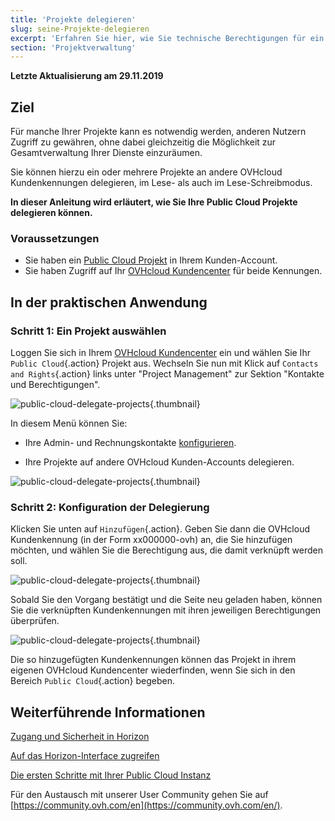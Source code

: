 ```yaml
---
title: 'Projekte delegieren'
slug: seine-Projekte-delegieren
excerpt: 'Erfahren Sie hier, wie Sie technische Berechtigungen für ein Public Cloud Projekt vergeben'
section: 'Projektverwaltung'
---
```


**Letzte Aktualisierung am 29.11.2019**
 
## Ziel

Für manche Ihrer Projekte kann es notwendig werden, anderen Nutzern Zugriff zu gewähren, ohne dabei gleichzeitig die Möglichkeit zur Gesamtverwaltung Ihrer Dienste einzuräumen.

Sie können hierzu ein oder mehrere Projekte an andere OVHcloud Kundenkennungen delegieren, im Lese- als auch im Lese-Schreibmodus.

**In dieser Anleitung wird erläutert, wie Sie Ihre Public Cloud Projekte delegieren können.**


### Voraussetzungen

- Sie haben ein [Public Cloud Projekt](https://www.ovhcloud.com/de/public-cloud) in Ihrem Kunden-Account.
- Sie haben Zugriff auf Ihr [OVHcloud Kundencenter](https://www.ovh.com/auth/?action=gotomanager&from=https://www.ovh.de/&ovhSubsidiary=de) für beide Kennungen.


## In der praktischen Anwendung 

### Schritt 1: Ein Projekt auswählen

Loggen Sie sich in Ihrem [OVHcloud Kundencenter](https://www.ovh.com/auth/?action=gotomanager&from=https://www.ovh.de/&ovhSubsidiary=de) ein und wählen Sie Ihr `Public Cloud`{.action} Projekt aus. Wechseln Sie nun mit Klick auf `Contacts and Rights`{.action} links unter "Project Management" zur Sektion "Kontakte und Berechtigungen".

![public-cloud-delegate-projects](images/pcidelegateprojects1.png){.thumbnail}

In diesem Menü können Sie:

- Ihre Admin- und Rechnungskontakte [konfigurieren](https://docs.ovh.com/de/public-cloud/die_kontakte_eines_projekts_andern).

- Ihre Projekte auf andere OVHcloud Kunden-Accounts delegieren.


![public-cloud-delegate-projects](images/pcidelegateprojects2.png){.thumbnail}

### Schritt 2: Konfiguration der Delegierung

Klicken Sie unten auf `Hinzufügen`{.action}. Geben Sie dann die OVHcloud Kundenkennung (in der Form xx000000-ovh) an, die Sie hinzufügen möchten, und wählen Sie die Berechtigung aus, die damit verknüpft werden soll.

![public-cloud-delegate-projects](images/pcidelegateprojects3.png){.thumbnail}

Sobald Sie den Vorgang bestätigt und die Seite neu geladen haben, können Sie die verknüpften Kundenkennungen mit ihren jeweiligen Berechtigungen überprüfen.

![public-cloud-delegate-projects](images/pcidelegateprojects4.png){.thumbnail}

Die so hinzugefügten Kundenkennungen können das Projekt in ihrem eigenen OVHcloud Kundencenter wiederfinden, wenn Sie sich in den Bereich `Public Cloud`{.action} begeben.

## Weiterführende Informationen

[Zugang und Sicherheit in Horizon](https://docs.ovh.com/de/public-cloud/zugriff_und_sicherheit_in_horizon/)

[Auf das Horizon-Interface zugreifen](https://docs.ovh.com/de/public-cloud/erstellung_eines_zugangs_zu_horizon/)

[Die ersten Schritte mit Ihrer Public Cloud Instanz](https://docs.ovh.com/de/public-cloud/die_ersten_schritte_mit_ihrer_public_cloud_instanz/)

Für den Austausch mit unserer User Community gehen Sie auf [https://community.ovh.com/en](https://community.ovh.com/en/).
